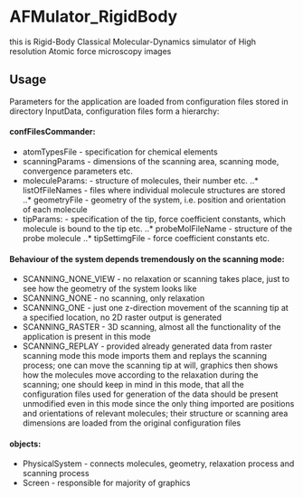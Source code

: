# AFMulator_RigidBody

this is Rigid-Body Classical Molecular-Dynamics simulator of High resolution Atomic force microscopy images

## Usage 

Parameters for the application are loaded from configuration files stored in directory InputData, configuration files form a hierarchy:

#### confFilesCommander:
* atomTypesFile       - specification for chemical elements
* scanningParams      - dimensions of the scanning area, scanning mode, convergence parameters etc.
* moleculeParams:     - structure of molecules, their number etc.
..* listOfFileNames   - files where individual molecule structures are stored
..* geometryFile      - geometry of the system, i.e. position and orientation of each molecule
* tipParams:          - specification of the tip, force coefficient constants, which molecule is bound to the tip etc.
..* probeMolFileName  - structure of the probe molecule
..* tipSettimgFile    - force coefficient constants etc. 

#### Behaviour of the system depends tremendously on the scanning mode:
* SCANNING_NONE_VIEW - no relaxation or scanning takes place, just to see how the geometry of the system looks like
* SCANNING_NONE      - no scanning, only relaxation
* SCANNING_ONE       - just one z-direction movement of the scanning tip at a specified location, no 2D raster output is generated
* SCANNING_RASTER    - 3D scanning, almost all the functionality of the application is present in this mode
* SCANNING_REPLAY    - provided already generated data from raster scanning mode this mode imports them and replays the scanning process; one can move the scanning tip at will, graphics then shows how the molecules move according to the relaxation during the scanning; one should keep in mind in this mode, that all the configuration files used for generation of the data should be present unmodified even in this mode since the only thing imported are positions and orientations of relevant molecules; their structure or scanning area dimensions are loaded from the original configuration files


#### objects:

* PhysicalSystem - connects molecules, geometry, relaxation process and scanning process
* Screen         - responsible for majority of graphics
